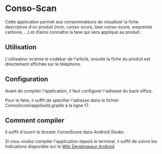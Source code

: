 # Conso-Scan

Cette application permet aux consommateurs de visualiser la fiche descriptive d'un produit (nom, conso-score, taxe conso-score, empreinte carbone, ...) et d’ainsi connaître la taxe qui sera appliqué au produit.

## Utilisation

L'utilisateur scanne le codebar de l'article, ensuite la fiche du produit est directement affichée sur le téléphone.

## Configuration

Avant de compiler l'application, il faut configurer l'adresse du back office.

Pour le faire, il suffit de spécifier l'adresse dans le fichier ConsoScore/app/build.gradle à la ligne 17.

## Comment compiler

Il suffit d'ouvrir le dossier ConsoScore dans Android Studio.

Si vous voulez compiler l'application depuis le terminal, il suffit de suivre les indications disponible sur le [Wiki Developpeur Android](
https://developer.android.com/studio/build/building-cmdline)
